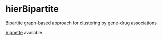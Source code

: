 # hierBipartite
Bipartite graph-based approach for clustering by gene-drug associations

[Vignette](https://calvintchi.github.io/html/hierBipartite) available.
